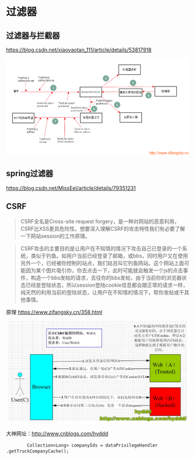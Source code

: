 # 过滤器
## 过滤器与拦截器
https://blog.csdn.net/xiaoyaotan_111/article/details/53817918

![](assets/markdown-img-paste-20181024085116260.png)

## spring过滤器
https://blog.csdn.net/MissEel/article/details/79351231

## CSRF
> CSRF全名是Cross-site request forgery，是一种对网站的恶意利用，CSRF比XSS更具危险性。想要深入理解CSRF的攻击特性我们有必要了解一下网站session的工作原理。

>CSRF攻击的主要目的是让用户在不知情的情况下攻击自己已登录的一个系统，类似于钓鱼。如用户当前已经登录了邮箱，或bbs，同时用户又在使用另外一个，已经被你控制的站点，我们姑且叫它钓鱼网站。这个网站上面可能因为某个图片吸引你，你去点击一下，此时可能就会触发一个js的点击事件，构造一个bbs发帖的请求，去往你的bbs发帖，由于当前你的浏览器状态已经是登陆状态，所以session登陆cookie信息都会跟正常的请求一样，纯天然的利用当前的登陆状态，让用户在不知情的情况下，帮你发帖或干其他事情。

原理
https://www.zifangsky.cn/358.html

![](assets/markdown-img-paste-20181022140648498.png)

大神网址：http://www.cnblogs.com/hyddd




			Collection<Long> companyIds = dataPrivilegeHandler .getTruckCompanyCache();
